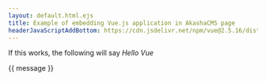 ```yaml
---
layout: default.html.ejs
title: Example of embedding Vue.js application in AkashaCMS page
headerJavaScriptAddBottom: https://cdn.jsdelivr.net/npm/vue@2.5.16/dist/vue.js
---
```


If this works, the following will say _Hello Vue_

<div id="app">
  {{ message }}
</div>

<script>

var app = new Vue({
  el: '#app',
  data: {
    message: 'Hello Vue!'
  }
});

</script>
